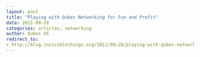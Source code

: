 ```yaml
---
layout: post
title: "Playing with Qubes Networking for Fun and Profit"
date: 2011-09-28
categories: articles, networking
author: Qubes OS
redirect_to:
- http://blog.invisiblethings.org/2011/09/28/playing-with-qubes-networking-for-fun.html
---
```

